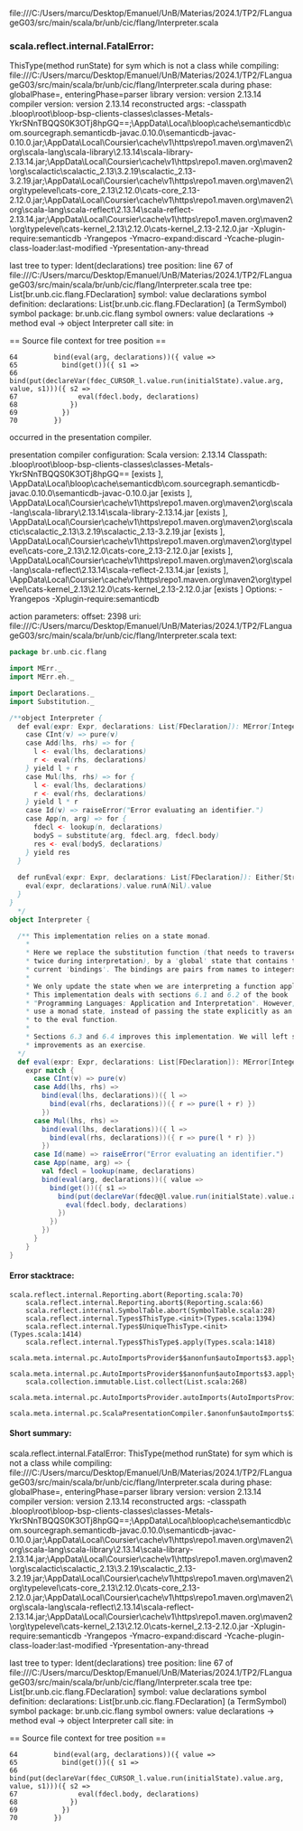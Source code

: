 file:///C:/Users/marcu/Desktop/Emanuel/UnB/Materias/2024.1/TP2/FLanguageG03/src/main/scala/br/unb/cic/flang/Interpreter.scala
### scala.reflect.internal.FatalError: 
  ThisType(method runState) for sym which is not a class
     while compiling: file:///C:/Users/marcu/Desktop/Emanuel/UnB/Materias/2024.1/TP2/FLanguageG03/src/main/scala/br/unb/cic/flang/Interpreter.scala
        during phase: globalPhase=<no phase>, enteringPhase=parser
     library version: version 2.13.14
    compiler version: version 2.13.14
  reconstructed args: -classpath <WORKSPACE>\.bloop\root\bloop-bsp-clients-classes\classes-Metals-YkrSNnTBQQS0K3OTj8hpGQ==;<HOME>\AppData\Local\bloop\cache\semanticdb\com.sourcegraph.semanticdb-javac.0.10.0\semanticdb-javac-0.10.0.jar;<HOME>\AppData\Local\Coursier\cache\v1\https\repo1.maven.org\maven2\org\scala-lang\scala-library\2.13.14\scala-library-2.13.14.jar;<HOME>\AppData\Local\Coursier\cache\v1\https\repo1.maven.org\maven2\org\scalactic\scalactic_2.13\3.2.19\scalactic_2.13-3.2.19.jar;<HOME>\AppData\Local\Coursier\cache\v1\https\repo1.maven.org\maven2\org\typelevel\cats-core_2.13\2.12.0\cats-core_2.13-2.12.0.jar;<HOME>\AppData\Local\Coursier\cache\v1\https\repo1.maven.org\maven2\org\scala-lang\scala-reflect\2.13.14\scala-reflect-2.13.14.jar;<HOME>\AppData\Local\Coursier\cache\v1\https\repo1.maven.org\maven2\org\typelevel\cats-kernel_2.13\2.12.0\cats-kernel_2.13-2.12.0.jar -Xplugin-require:semanticdb -Yrangepos -Ymacro-expand:discard -Ycache-plugin-class-loader:last-modified -Ypresentation-any-thread

  last tree to typer: Ident(declarations)
       tree position: line 67 of file:///C:/Users/marcu/Desktop/Emanuel/UnB/Materias/2024.1/TP2/FLanguageG03/src/main/scala/br/unb/cic/flang/Interpreter.scala
            tree tpe: List[br.unb.cic.flang.FDeclaration]
              symbol: value declarations
   symbol definition: declarations: List[br.unb.cic.flang.FDeclaration] (a TermSymbol)
      symbol package: br.unb.cic.flang
       symbol owners: value declarations -> method eval -> object Interpreter
           call site: <none> in <none>

== Source file context for tree position ==

    64         bind(eval(arg, declarations))({ value =>
    65           bind(get())({ s1 =>
    66             bind(put(declareVar(fdec_CURSOR_l.value.run(initialState).value.arg, value, s1)))({ s2 =>
    67               eval(fdecl.body, declarations)
    68             })
    69           })
    70         })

occurred in the presentation compiler.

presentation compiler configuration:
Scala version: 2.13.14
Classpath:
<WORKSPACE>\.bloop\root\bloop-bsp-clients-classes\classes-Metals-YkrSNnTBQQS0K3OTj8hpGQ== [exists ], <HOME>\AppData\Local\bloop\cache\semanticdb\com.sourcegraph.semanticdb-javac.0.10.0\semanticdb-javac-0.10.0.jar [exists ], <HOME>\AppData\Local\Coursier\cache\v1\https\repo1.maven.org\maven2\org\scala-lang\scala-library\2.13.14\scala-library-2.13.14.jar [exists ], <HOME>\AppData\Local\Coursier\cache\v1\https\repo1.maven.org\maven2\org\scalactic\scalactic_2.13\3.2.19\scalactic_2.13-3.2.19.jar [exists ], <HOME>\AppData\Local\Coursier\cache\v1\https\repo1.maven.org\maven2\org\typelevel\cats-core_2.13\2.12.0\cats-core_2.13-2.12.0.jar [exists ], <HOME>\AppData\Local\Coursier\cache\v1\https\repo1.maven.org\maven2\org\scala-lang\scala-reflect\2.13.14\scala-reflect-2.13.14.jar [exists ], <HOME>\AppData\Local\Coursier\cache\v1\https\repo1.maven.org\maven2\org\typelevel\cats-kernel_2.13\2.12.0\cats-kernel_2.13-2.12.0.jar [exists ]
Options:
-Yrangepos -Xplugin-require:semanticdb


action parameters:
offset: 2398
uri: file:///C:/Users/marcu/Desktop/Emanuel/UnB/Materias/2024.1/TP2/FLanguageG03/src/main/scala/br/unb/cic/flang/Interpreter.scala
text:
```scala
package br.unb.cic.flang

import MErr._
import MErr.eh._

import Declarations._
import Substitution._

/**object Interpreter {
  def eval(expr: Expr, declarations: List[FDeclaration]): MError[Integer] = expr match {
    case CInt(v) => pure(v)
    case Add(lhs, rhs) => for {
      l <- eval(lhs, declarations)
      r <- eval(rhs, declarations)
    } yield l + r
    case Mul(lhs, rhs) => for {
      l <- eval(lhs, declarations)
      r <- eval(rhs, declarations)
    } yield l * r
    case Id(v) => raiseError("Error evaluating an identifier.")
    case App(n, arg) => for {
      fdecl <- lookup(n, declarations)
      bodyS = substitute(arg, fdecl.arg, fdecl.body)
      res <- eval(bodyS, declarations)
    } yield res
  }
  
  def runEval(expr: Expr, declarations: List[FDeclaration]): Either[String, Integer] = {
    eval(expr, declarations).value.runA(Nil).value
  }
}
  */
object Interpreter {

  /** This implementation relies on a state monad.
    *
    * Here we replace the substitution function (that needs to traverse the AST
    * twice during interpretation), by a 'global' state that contains the
    * current 'bindings'. The bindings are pairs from names to integers.
    *
    * We only update the state when we are interpreting a function application.
    * This implementation deals with sections 6.1 and 6.2 of the book
    * "Programming Languages: Application and Interpretation". However, here we
    * use a monad state, instead of passing the state explicitly as an agument
    * to the eval function.
    *
    * Sections 6.3 and 6.4 improves this implementation. We will left such an
    * improvements as an exercise.
  */
  def eval(expr: Expr, declarations: List[FDeclaration]): MError[Integer] =
    expr match {
      case CInt(v) => pure(v)
      case Add(lhs, rhs) =>
        bind(eval(lhs, declarations))({ l =>
          bind(eval(rhs, declarations))({ r => pure(l + r) })
        })
      case Mul(lhs, rhs) =>
        bind(eval(lhs, declarations))({ l =>
          bind(eval(rhs, declarations))({ r => pure(l * r) })
        })
      case Id(name) => raiseError("Error evaluating an identifier.")
      case App(name, arg) => {
        val fdecl = lookup(name, declarations)
        bind(eval(arg, declarations))({ value =>
          bind(get())({ s1 =>
            bind(put(declareVar(fdec@@l.value.run(initialState).value.arg, value, s1)))({ s2 =>
              eval(fdecl.body, declarations)
            })
          })
        })
      }
    }
}
```



#### Error stacktrace:

```
scala.reflect.internal.Reporting.abort(Reporting.scala:70)
	scala.reflect.internal.Reporting.abort$(Reporting.scala:66)
	scala.reflect.internal.SymbolTable.abort(SymbolTable.scala:28)
	scala.reflect.internal.Types$ThisType.<init>(Types.scala:1394)
	scala.reflect.internal.Types$UniqueThisType.<init>(Types.scala:1414)
	scala.reflect.internal.Types$ThisType$.apply(Types.scala:1418)
	scala.meta.internal.pc.AutoImportsProvider$$anonfun$autoImports$3.applyOrElse(AutoImportsProvider.scala:74)
	scala.meta.internal.pc.AutoImportsProvider$$anonfun$autoImports$3.applyOrElse(AutoImportsProvider.scala:60)
	scala.collection.immutable.List.collect(List.scala:268)
	scala.meta.internal.pc.AutoImportsProvider.autoImports(AutoImportsProvider.scala:60)
	scala.meta.internal.pc.ScalaPresentationCompiler.$anonfun$autoImports$1(ScalaPresentationCompiler.scala:306)
```
#### Short summary: 

scala.reflect.internal.FatalError: 
  ThisType(method runState) for sym which is not a class
     while compiling: file:///C:/Users/marcu/Desktop/Emanuel/UnB/Materias/2024.1/TP2/FLanguageG03/src/main/scala/br/unb/cic/flang/Interpreter.scala
        during phase: globalPhase=<no phase>, enteringPhase=parser
     library version: version 2.13.14
    compiler version: version 2.13.14
  reconstructed args: -classpath <WORKSPACE>\.bloop\root\bloop-bsp-clients-classes\classes-Metals-YkrSNnTBQQS0K3OTj8hpGQ==;<HOME>\AppData\Local\bloop\cache\semanticdb\com.sourcegraph.semanticdb-javac.0.10.0\semanticdb-javac-0.10.0.jar;<HOME>\AppData\Local\Coursier\cache\v1\https\repo1.maven.org\maven2\org\scala-lang\scala-library\2.13.14\scala-library-2.13.14.jar;<HOME>\AppData\Local\Coursier\cache\v1\https\repo1.maven.org\maven2\org\scalactic\scalactic_2.13\3.2.19\scalactic_2.13-3.2.19.jar;<HOME>\AppData\Local\Coursier\cache\v1\https\repo1.maven.org\maven2\org\typelevel\cats-core_2.13\2.12.0\cats-core_2.13-2.12.0.jar;<HOME>\AppData\Local\Coursier\cache\v1\https\repo1.maven.org\maven2\org\scala-lang\scala-reflect\2.13.14\scala-reflect-2.13.14.jar;<HOME>\AppData\Local\Coursier\cache\v1\https\repo1.maven.org\maven2\org\typelevel\cats-kernel_2.13\2.12.0\cats-kernel_2.13-2.12.0.jar -Xplugin-require:semanticdb -Yrangepos -Ymacro-expand:discard -Ycache-plugin-class-loader:last-modified -Ypresentation-any-thread

  last tree to typer: Ident(declarations)
       tree position: line 67 of file:///C:/Users/marcu/Desktop/Emanuel/UnB/Materias/2024.1/TP2/FLanguageG03/src/main/scala/br/unb/cic/flang/Interpreter.scala
            tree tpe: List[br.unb.cic.flang.FDeclaration]
              symbol: value declarations
   symbol definition: declarations: List[br.unb.cic.flang.FDeclaration] (a TermSymbol)
      symbol package: br.unb.cic.flang
       symbol owners: value declarations -> method eval -> object Interpreter
           call site: <none> in <none>

== Source file context for tree position ==

    64         bind(eval(arg, declarations))({ value =>
    65           bind(get())({ s1 =>
    66             bind(put(declareVar(fdec_CURSOR_l.value.run(initialState).value.arg, value, s1)))({ s2 =>
    67               eval(fdecl.body, declarations)
    68             })
    69           })
    70         })